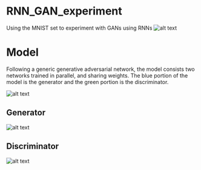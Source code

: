 # RNN_GAN_experiment
Using the MNIST set to experiment with GANs using RNNs
![alt text](https://github.com/jarmstrong2/RNN_GAN_experiment/blob/master/images/faster_transition_smaller.gif)

Model
=====
Following a generic generative adversarial network, the model consists two networks trained in parallel, and sharing weights.
The blue portion of the model is the generator and the green portion is the discriminator.

![alt text](https://github.com/jarmstrong2/RNN_GAN_experiment/blob/master/images/model_diagram.jpg)

Generator
---------
![alt text](https://github.com/jarmstrong2/RNN_GAN_experiment/blob/master/images/model_diagram_gen.jpg)

Discriminator
---------
![alt text](https://github.com/jarmstrong2/RNN_GAN_experiment/blob/master/images/model_diagram_disc.jpg)